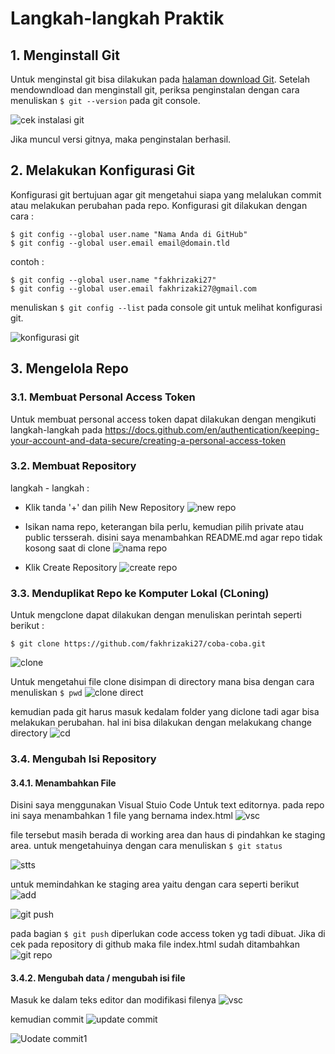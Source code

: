 # Langkah-langkah Praktik

## 1. Menginstall Git
Untuk menginstal git bisa dilakukan pada [halaman download Git](https://git-scm.com/downloads). Setelah mendowndload dan menginstall git, periksa penginstalan dengan cara menuliskan ``` $ git --version ``` pada git console.

![cek instalasi git](1-gitver.JPG)

Jika muncul versi gitnya, maka penginstalan berhasil.

## 2. Melakukan Konfigurasi Git
Konfigurasi git bertujuan agar git mengetahui siapa yang melalukan commit atau melakukan perubahan pada repo. Konfigurasi git dilakukan dengan cara :
```
$ git config --global user.name "Nama Anda di GitHub"
$ git config --global user.email email@domain.tld
```
contoh :
```
$ git config --global user.name "fakhrizaki27"
$ git config --global user.email fakhrizaki27@gmail.com
```
menuliskan ``` $ git config --list ``` pada console git untuk melihat konfigurasi git.

![konfigurasi git](2-konfig.JPG)

## 3. Mengelola Repo

### 3.1. Membuat Personal Access Token
Untuk membuat personal access token dapat dilakukan dengan mengikuti langkah-langkah pada https://docs.github.com/en/authentication/keeping-your-account-and-data-secure/creating-a-personal-access-token

### 3.2. Membuat Repository
langkah - langkah :
- Klik tanda '+' dan pilih New Repository
![new repo](3-newrepo.png)

- Isikan nama repo, keterangan bila perlu, kemudian pilih private atau public tersserah. disini saya menambahkan README.md agar repo tidak kosong saat di clone
![nama repo](4-namarepo.png)

- Klik Create Repository
![create repo](5-createrepo.png)

### 3.3. Menduplikat Repo ke Komputer Lokal (CLoning)
Untuk mengclone dapat dilakukan dengan menuliskan perintah seperti berikut :
```
$ git clone https://github.com/fakhrizaki27/coba-coba.git
```
![clone](6-clone.JPG)

Untuk mengetahui file clone disimpan di directory mana bisa dengan cara menuliskan ``` $ pwd ```
![clone direct](7-clone.JPG)

kemudian pada git harus masuk kedalam folder yang diclone tadi agar bisa melakukan perubahan. hal ini bisa dilakukan dengan melakukang change directory
![cd](8-cd.JPG)

### 3.4. Mengubah Isi Repository
#### 3.4.1. Menambahkan File
Disini saya menggunakan Visual Stuio Code Untuk text editornya. pada repo ini saya menambahkan 1 file yang bernama index.html
![vsc](8.png)

file tersebut masih berada di working area dan haus di pindahkan ke staging area. untuk mengetahuinya dengan cara menuliskan ``` $ git status ```

![stts](9-.JPG)

untuk memindahkan ke staging area yaitu dengan cara seperti berikut
![add](10-.JPG)

![git push](12-.JPG)

pada bagian ``` $ git push ``` diperlukan code access token yg tadi dibuat.
Jika di cek pada repository di github maka file index.html sudah ditambahkan
![git repo](13-.JPG)

#### 3.4.2. Mengubah data / mengubah isi file
Masuk ke dalam teks editor dan modifikasi filenya
![vsc](14.png)

kemudian commit
![update commit](14-.JPG)

![Uodate commit1](15-.JPG)
